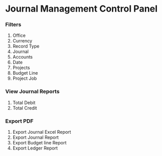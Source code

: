 # Journal Management Control Panel

### Filters

1. Office 
2. Currency
3. Record Type
4. Journal 
5. Accounts
6. Date 
7. Projects
8. Budget Line
9. Project Job

### View Journal Reports

1. Total Debit
2. Total Credit

### Export PDF

1. Export Journal Excel Report
2. Export Journal Report
3. Export Budget line Report
4. Export Ledger Report





